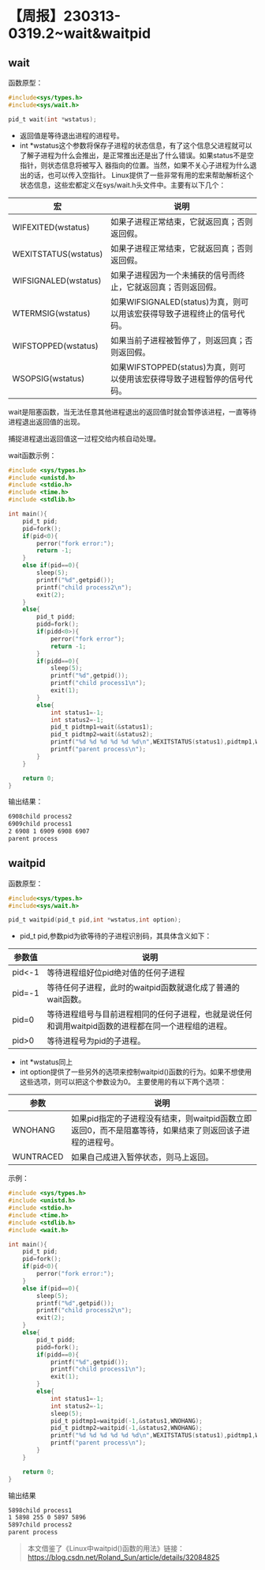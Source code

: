 # 【周报】230313-0319.2~wait&waitpid

## wait

函数原型：

```c
#include<sys/types.h>
#include<sys/wait.h>

pid_t wait(int *wstatus);
```

* 返回值是等待退出进程的进程号。
* int *wstatus这个参数将保存子进程的状态信息，有了这个信息父进程就可以了解子进程为什么会推出，是正常推出还是出了什么错误。如果status不是空指针，则状态信息将被写入
器指向的位置。当然，如果不关心子进程为什么退出的话，也可以传入空指针。
Linux提供了一些非常有用的宏来帮助解析这个状态信息，这些宏都定义在sys/wait.h头文件中。主要有以下几个：

|宏|说明
|-|-
|WIFEXITED(wstatus)|如果子进程正常结束，它就返回真；否则返回假。
|WEXITSTATUS(wstatus)|如果子进程正常结束，它就返回真；否则返回假。
|WIFSIGNALED(wstatus)|如果子进程因为一个未捕获的信号而终止，它就返回真；否则返回假。
|WTERMSIG(wstatus)|如果WIFSIGNALED(status)为真，则可以用该宏获得导致子进程终止的信号代码。
|WIFSTOPPED(wstatus)|如果当前子进程被暂停了，则返回真；否则返回假。
|WSOPSIG(wstatus)|如果WIFSTOPPED(status)为真，则可以使用该宏获得导致子进程暂停的信号代码。

wait是阻塞函数，当无法任意其他进程退出的返回值时就会暂停该进程，一直等待进程退出返回值的出现。

捕捉进程退出返回值这一过程交给内核自动处理。

wait函数示例：

```c
#include <sys/types.h>
#include <unistd.h>
#include <stdio.h>
#include <time.h>
#include <stdlib.h>

int main(){
    pid_t pid;
    pid=fork();
    if(pid<0){
        perror("fork error:");
        return -1;
    }
    else if(pid==0){
        sleep(5);
        printf("%d",getpid());
        printf("child process2\n");
        exit(2);
    }
    else{
        pid_t pidd;
        pidd=fork();
        if(pidd<0>){
            perror("fork error");
            return -1;
        }
        if(pidd==0){
            sleep(5);
            printf("%d",getpid());
            printf("child process1\n");
            exit(1);
        }
        else{
            int status1=-1;
            int status2=-1;
            pid_t pidtmp1=wait(&status1);
            pid_t pidtmp2=wait(&status2);
            printf("%d %d %d %d %d %d\n",WEXITSTATUS(status1),pidtmp1,WEXITSTATUS(status2),pidtmp2,pid,getpid());
            printf("parent process\n");
        }
    }

    return 0;
}
```

输出结果：

```txt
6908child process2
6909child process1
2 6908 1 6909 6908 6907
parent process
```

## waitpid

函数原型：

```c
#include<sys/types.h>
#include<sys/wait.h>

pid_t waitpid(pid_t pid,int *wstatus,int option);
```

* pid_t pid,参数pid为欲等待的子进程识别码，其具体含义如下：

|参数值|说明|
|-|-|
|pid<-1|等待进程组好位pid绝对值的任何子进程
|pid=-1|等待任何子进程，此时的waitpid函数就退化成了普通的wait函数。
|pid=0|等待进程组号与目前进程相同的任何子进程，也就是说任何和调用waitpid函数的进程都在同一个进程组的进程。
|pid>0|等待进程号为pid的子进程。

* int *wstatus同上
* int option提供了一些另外的选项来控制waitpid()函数的行为。如果不想使用这些选项，则可以把这个参数设为0。
主要使用的有以下两个选项：

|参数|说明
|-|-
|WNOHANG|如果pid指定的子进程没有结束，则waitpid函数立即返回0，而不是阻塞等待，如果结束了则返回该子进程的进程号。
|WUNTRACED|如果自己成进入暂停状态，则马上返回。

示例：

```c
#include <sys/types.h>
#include <unistd.h>
#include <stdio.h>
#include <time.h>
#include <stdlib.h>
#include <wait.h>

int main(){
    pid_t pid;
    pid=fork();
    if(pid<0){
        perror("fork error:");
    }
    else if(pid==0){
        sleep(5);
        printf("%d",getpid());
        printf("child process2\n");
        exit(2);
    }
    else{
        pid_t pidd;
        pidd=fork();
        if(pidd==0){
            printf("%d",getpid());
            printf("child process1\n");
            exit(1);
        }
        else{
            int status1=-1;
            int status2=-1;
            sleep(5);
            pid_t pidtmp1=waitpid(-1,&status1,WNOHANG);
            pid_t pidtmp2=waitpid(-1,&status2,WNOHANG);
            printf("%d %d %d %d %d %d\n",WEXITSTATUS(status1),pidtmp1,WEXITSTATUS(status2),pidtmp2,pid,getpid());
            printf("parent process\n");
        }
    }

    return 0;
}
```

输出结果

```txt
5898child process1
1 5898 255 0 5897 5896
5897child process2
parent process
```

>本文借鉴了《Linux中waitpid()函数的用法》链接：<https://blog.csdn.net/Roland_Sun/article/details/32084825>
